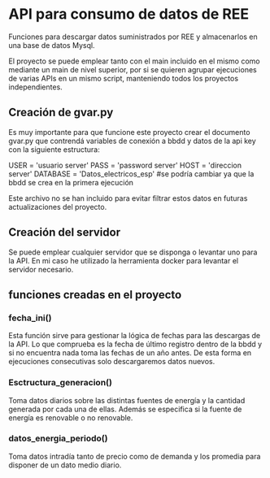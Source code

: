 # API para consumo de datos de REE

Funciones para descargar datos suministrados por REE y almacenarlos en una base de datos Mysql.

El proyecto se puede emplear tanto con el main incluido en el mismo como mediante un main de nivel superior, por si se quieren agrupar ejecuciones de varias APIs en un mismo script, manteniendo todos los proyectos independientes.

## Creación de gvar.py
Es muy importante para que funcione este proyecto crear el documento gvar.py que contrendá variables de conexión a bbdd y datos de la api key con la siguiente estructura:

USER = 'usuario server'
PASS = 'password server'
HOST = 'direccion server'
DATABASE = 'Datos_electricos_esp' #se podría cambiar ya que la bbdd se crea en la primera ejecución

Este archivo no se han incluido para evitar filtrar estos datos en futuras actualizaciones del proyecto.

## Creación del servidor
Se puede emplear cualquier servidor que se disponga o levantar uno para la API. En mi caso he utilizado la herramienta docker para levantar el servidor necesario.

## funciones creadas en el proyecto
### fecha_ini()
Esta función sirve para gestionar la lógica de fechas para las descargas de la API. Lo que comprueba es la fecha de último registro dentro de la bbdd y si no encuentra nada toma las fechas de un año antes. De esta forma en ejecuciones consecutivas solo descargaremos datos nuevos.

### Esctructura_generacion()
Toma datos diarios sobre las distintas fuentes de energía y la cantidad generada por cada una de ellas. Además se especifica si la fuente de energía es renovable o no renovable.

### datos_energia_periodo()

Toma datos intradía tanto de precio como de demanda y los promedia para disponer de un dato medio diario. 